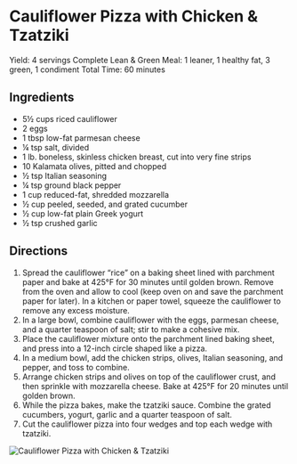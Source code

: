# Cauliflower Pizza with Chicken & Tzatziki

Yield: 4 servings
Complete Lean & Green Meal: 1 leaner, 1 healthy fat, 3 green, 1 condiment
Total Time: 60 minutes

## Ingredients
* 5½ cups riced cauliflower
* 2 eggs
* 1 tbsp low-fat parmesan cheese
* ¼ tsp salt, divided
* 1 lb. boneless, skinless chicken breast, cut into very fine strips
* 10 Kalamata olives, pitted and chopped
* ½ tsp Italian seasoning
* ¼ tsp ground black pepper
* 1 cup reduced-fat, shredded mozzarella
* ½ cup peeled, seeded, and grated cucumber
* ½ cup low-fat plain Greek yogurt
* ½ tsp crushed garlic

## Directions
1. Spread the cauliflower “rice” on a baking sheet lined with parchment paper and bake at 425°F for 30 minutes until golden brown. Remove from the oven and allow to cool (keep oven on and save the parchment paper for later). In a kitchen or paper towel, squeeze the cauliflower to remove any excess moisture.
2. In a large bowl, combine cauliflower with the eggs, parmesan cheese, and a quarter teaspoon of salt; stir to make a cohesive mix.
3. Place the cauliflower mixture onto the parchment lined baking sheet, and press into a 12-inch circle shaped like a pizza.
4. In a medium bowl, add the chicken strips, olives, Italian seasoning, and pepper, and toss to combine.
5. Arrange chicken strips and olives on top of the cauliflower crust, and then sprinkle with mozzarella cheese. Bake at 425°F for 20 minutes until golden brown.
6. While the pizza bakes, make the tzatziki sauce. Combine the grated cucumbers, yogurt, garlic and a quarter teaspoon of salt.
7. Cut the cauliflower pizza into four wedges and top each wedge with tzatziki.

![Cauliflower Pizza with Chicken & Tzatziki](./Cauliflower%20Pizza%20with%20Chicken%20&%20Tzatziki.png)

